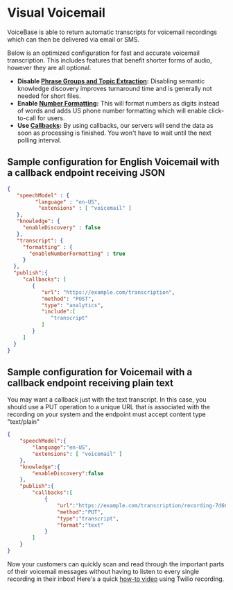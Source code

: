 
# Visual Voicemail


VoiceBase is able to return automatic transcripts for voicemail recordings which can then be delivered via email or SMS.

Below is an optimized configuration for fast and accurate voicemail transcription. This includes features that benefit shorter forms of audio, however they are all optional.

* **Disable [Phrase Groups and Topic Extraction](keywords-and-topics.md):** Disabling semantic knowledge discovery improves turnaround time and is generally not needed for short files.
* **Enable [Number Formatting](formatting.md):** This will format numbers as digits instead of words and adds US phone number formatting which will enable click-to-call for users.
* **Use [Callbacks](callbacks.md):** By using callbacks, our servers will send the data as soon as processing is finished. You won't have to wait until the next polling interval.


## Sample configuration for English Voicemail with a callback endpoint receiving JSON
```json
{  
   "speechModel" : {
         "language" : "en-US",
          "extensions" : [ "voicemail" ]
   },
   "knowledge": {
     "enableDiscovery" : false
   },
   "transcript": {
     "formatting" : {
       "enableNumberFormatting" : true
     }
  },       
  "publish":{  
     "callbacks": [  
        {  
           "url": "https://example.com/transcription",
           "method": "POST",
           "type": "analytics",
           "include":[  
              "transcript"
           ]
        }
     ]
  }
}
```


## Sample configuration for Voicemail with a callback endpoint receiving plain text

You may want a callback just with the text transcript. In this case, you should use a PUT operation to a unique URL that is associated with the recording on your system and the endpoint must accept content type "text/plain"


```json
{
    "speechModel":{
        "language":"en-US",
        "extensions": [ "voicemail" ]
    },
    "knowledge":{
        "enableDiscovery":false
    },
    "publish":{
        "callbacks":[
            {
                "url":"https://example.com/transcription/recording-7d66f194786d",
                "method":"PUT",
                "type":"transcript",
                "format":"text"
            }
        ]
    }
}
```


Now your customers can quickly scan and read through the important parts of their voicemail messages without having to listen to every single recording in their inbox!
Here's a quick [how-to video](https://youtu.be/K9NeLdOAdY4) using Twilio recording.
